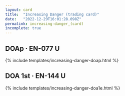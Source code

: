 ```yaml
---
layout: card
title:  "Increasing Danger (trading card)"
date:   "2022-12-29T16:01:28.098Z"
permalink: increasing-danger_(card)
incomplete: true
---
```


## DOAp &middot; EN-077 U

{% include templates/increasing-danger-doap.html %}


## DOA 1st &middot; EN-144 U

{% include templates/increasing-danger-doa1e.html %}
